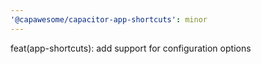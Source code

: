 ```yaml
---
'@capawesome/capacitor-app-shortcuts': minor
---
```


feat(app-shortcuts): add support for configuration options
